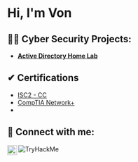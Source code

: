 <h1>Hi, I'm Von</h1>

<h2>👨‍💻 Cyber Security Projects:</h2>

- <b>[Active Directory Home Lab](https://github.com/vonagle/ActiveDirectoryLab/tree/main)</b> 

<h2>✔ Certifications</h2>

- [ISC2 - CC](https://www.credly.com/badges/7481f459-16cb-4b9b-bcdb-a78e4e266bff)
- [CompTIA Network+](https://www.credly.com/badges/0a185e99-c6cd-4599-ad49-0fbe803001d1)
- 

<h2> 🤳 Connect with me:</h2>

[<img align="left" alt="YvonnePeters | LinkedIn" width="22px" src="https://cdn.jsdelivr.net/npm/simple-icons@v3/icons/linkedin.svg" />][linkedin]
[<img align="left" src="https://tryhackme-badges.s3.amazonaws.com/CyberCasquatch.png" alt="TryHackMe">][TryHackme]


[linkedin]: www.linkedin.com/in/yvonnepeters0
[TryHackMe]: https://tryhackme.com/p/CyberCasquatch
<!--
**vonagle/vonagle** is a ✨ _special_ ✨ repository because its `README.md` (this file) appears on your GitHub profile.

Here are some ideas to get you started:

- 🔭 I’m currently working on ...
- 🌱 I’m currently learning ...
- 👯 I’m looking to collaborate on ...
- 🤔 I’m looking for help with ...
- 💬 Ask me about ...
- 📫 How to reach me: ...
- 😄 Pronouns: ...
- ⚡ Fun fact: ...
-->
